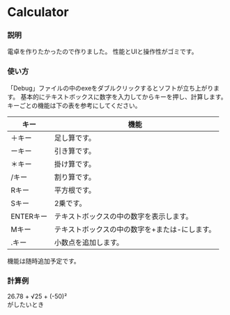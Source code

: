 # Calculator
### 説明
電卓を作りたかったので作りました。
性能とUIと操作性がゴミです。
### 使い方
「Debug」ファイルの中のexeをダブルクリックするとソフトが立ち上がります。
基本的にテキストボックスに数字を入力してからキーを押し、計算します。
キーごとの機能は下の表を参考にしてください。

| キー | 機能 |
| ---- | ---- |
| ＋キー | 足し算です。 |
| ーキー | 引き算です。 |
| ＊キー | 掛け算です。 |
| /キー | 割り算です。 |
| Rキー | 平方根です。 |
| Sキー | 2乗です。 |
| ENTERキー | テキストボックスの中の数字を表示します。 |
| Mキー | テキストボックスの中の数字を+または-にします。|
| .キー | 小数点を追加します。 |

機能は随時追加予定です。

### 計算例

26.78 + √25 + (-50)² <br>がしたいとき


